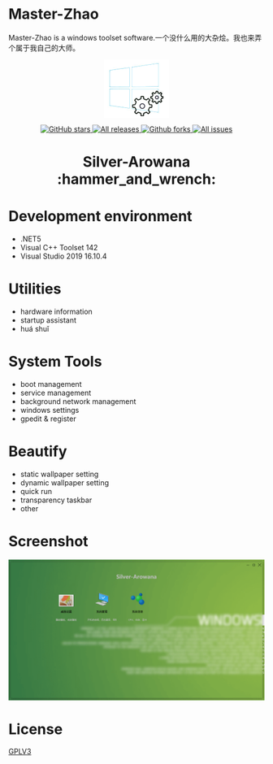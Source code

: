 # Master-Zhao
Master-Zhao is a windows toolset software.一个没什么用的大杂烩。我也来弄个属于我自己的大师。

<p align="center">
<a href="https://github.com/zhaotianff/Silver-Arowana" target="_blank">
<img align="center" alt="Silver-Arowana" src="logo.png" />
</a>
</p>
<p align="center">
<a href="https://github.com/zhaotianff/Silver-Arowana/stargazers" target="_blank">
 <img alt="GitHub stars" src="https://img.shields.io/github/stars/zhaotianff/Silver-Arowana.svg" />
</a>
<a href="https://github.com/zhaotianff/Silver-Arowana/releases" target="_blank">
 <img alt="All releases" src="https://img.shields.io/github/downloads/zhaotianff/Silver-Arowana/total.svg" />
</a>
<a href="https://github.com/zhaotianff/Silver-Arowana/network/members" target="_blank">
 <img alt="Github forks" src="https://img.shields.io/github/forks/zhaotianff/Silver-Arowana.svg" />
</a>
<a href="https://github.com/zhaotianff/Silver-Arowana/issues" target="_blank">
 <img alt="All issues" src="https://img.shields.io/github/issues/zhaotianff/Silver-Arowana.svg" />
</a>
</p>
<h1 align="center">Silver-Arowana :hammer_and_wrench: </h1>

# Development environment
* .NET5
* Visual C++ Toolset 142
* Visual Studio 2019 16.10.4

# Utilities
* hardware information
* startup assistant
* huá shuǐ

# System Tools
* boot management
* service management
* background network management
* windows settings
* gpedit & register

# Beautify
* static wallpaper setting
* dynamic wallpaper setting
* quick run
* transparency taskbar
* other

# Screenshot
<p align="center">
 <img align="center" alt="start up" src="Screenshots/main.png" />
</p>


# License
[GPLV3](LICENSE)
